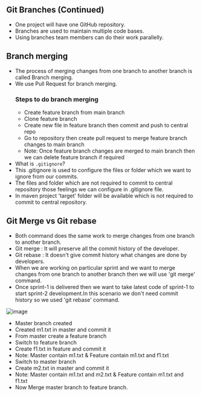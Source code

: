 ## Git Branches (Continued)
- One project will have one GitHub repository.
- Branches are used to maintain multiple code bases.
- Using branches team members can do their work parallelly.
## Branch merging
- The process of merging changes from one branch to another branch is called Branch merging.
- We use Pull Request for branch merging.
  ### Steps to do branch merging
  - Create feature branch from main branch
  - Clone feature branch
  - Create new file in feature branch then commit and push to central repo
  - Go to repository then create pull request to merge feature branch changes to main branch
  - Note: Once feature branch changes are merged to main branch then we can delete feature branch if required
- What is  `.gitignore`?
- This .gitignore is used to configure the files or folder which we want to ignore from our commits.
- The files and folder which are not required to commit to central repository those feelings we can configure in .gitignore file.
- In maven project 'target' folder will be available which is not required to commit to central repository.
## Git Merge vs Git rebase
- Both command does the same work to merge changes from one branch to another branch.
- Git merge : It will preserve all the commit history of the developer.
- Git rebase : It doesn't give commit history what changes are done by developers.
- When we are working on particular sprint and we want to merge changes from one branch to another branch then we will use 'git merge' command.
- Once sprint-1 is delivered then we want to take latest code of sprint-1 to start sprint-2 development.In this scenario we don't need commit history so we used 'git rebase' command.
  
![image](https://github.com/Abhinavcode13/DevOpsDrift-Daily/assets/126642111/3f597af9-f058-4880-9439-eaae1e43454b)

- Master branch created
- Created m1.txt in master and commit it
- From master create a feature branch
- Switch to feature branch
- Create f1.txt in feature and commit it
- Note: Master contain m1.txt & Feature contain m1.txt and f1.txt
- Switch to master branch
- Create m2.txt in master and commit it
- Note: Master contain m1.txt and m2.txt & Feature contain m1.txt and f1.txt
- Now Merge master branch to feature branch.
